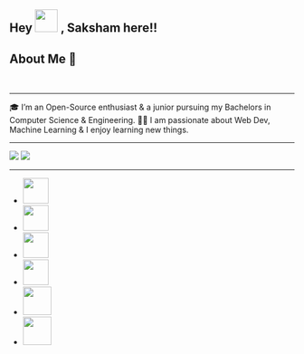 <h2>  Hey <img height="40px" src="https://github.com/TheDudeThatCode/TheDudeThatCode/blob/master/Assets/Hi.gif"> , Saksham here!!</h2>

<h2>About Me 🚀</h2>
<br>
<hr>
🎓 I’m an Open-Source enthusiast & a junior pursuing my Bachelors in Computer Science & Engineering.
👨‍💻 I am passionate about  Web Dev, Machine Learning & I enjoy learning new things.
<hr>




<img src="https://github-readme-stats.vercel.app/api?username=Cipher-08&theme=blue-green&show_icons=true&count_private=true">


<img src="https://github-readme-stats.vercel.app/api/top-langs/?username=Cipher-08">


<hr>
   <ul >
            <li>
                <a href="https://github.com/Cipher-08"><img height="45px" src="http://pngimg.com/uploads/github/github_PNG40.png" alt=""></a>
            </li>
            <li>
                <a href="https://twitter.com/Capable108"> <img height="45px" src="https://logodownload.org/wp-content/uploads/2014/09/twitter-logo-4.png" alt=""></a>
            </li>
            <li>
                <a href="https://www.instagram.com/thecapableawasthi_/"><img height="45px" src="https://cdn2.iconfinder.com/data/icons/social-media-2285/512/1_Instagram_colored_svg_1-512.png" alt=""></a>
            </li>
            <li style.list-type="none">
                <a href="https://www.reddit.com/user/Saksham-Awasthi"><img height="45px" src="https://cdn3.iconfinder.com/data/icons/social-media-black-white-2/512/BW_Reddit_glyph_svg-512.png" alt=""></a>
            </li>
            <li>
                <a href="https://www.linkedin.com/in/saksham-awasthi-664545202/"><img height="50px" src="https://icons-for-free.com/iconfiles/png/512/linkedin+logo+logo+website+icon-1320190502911715717.png" alt=""></a>
            </li>
            <li>
                <a href="https://dev.to/cipher08"><img height="50px" src="https://d2fltix0v2e0sb.cloudfront.net/dev-black.png" alt=""></a>
            </li>

</ul>
